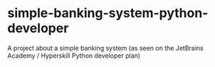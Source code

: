 # simple-banking-system-python-developer
A project about a simple banking system (as seen on the JetBrains Academy / Hyperskill Python developer plan)

